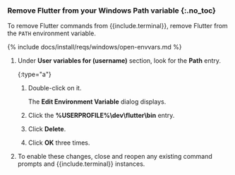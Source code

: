 
### Remove Flutter from your Windows Path variable {:.no_toc}

To remove Flutter commands from {{include.terminal}},
remove Flutter from the `PATH` environment variable.

{% include docs/install/reqs/windows/open-envvars.md %}

1. Under **User variables for (username)** section,
   look for the **Path** entry.

   {:type="a"}
   1. Double-click on it.

      The **Edit Environment Variable** dialog displays.

   1. Click the **%USERPROFILE%\dev\flutter\bin** entry.

   1. Click **Delete**.

   1. Click **OK** three times.

1. To enable these changes,
   close and reopen any existing
   command prompts and {{include.terminal}} instances.
